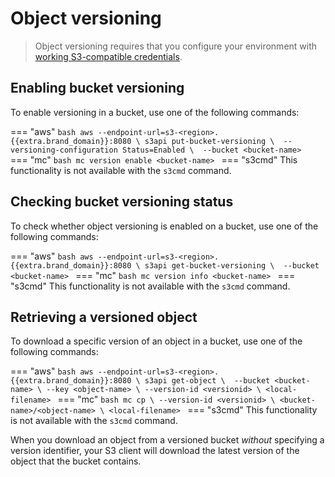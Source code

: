 # Object versioning

> Object versioning requires that you configure your environment with
> [working S3-compatible credentials](credentials.md).


## Enabling bucket versioning

To enable versioning in a bucket, use one of the following commands:

=== "aws"
    ```bash
    aws --endpoint-url=s3-<region>.{{extra.brand_domain}}:8080 \
      s3api put-bucket-versioning \ 
      --versioning-configuration Status=Enabled \ 
      --bucket <bucket-name>
    ```
=== "mc"
    ```bash
    mc version enable <bucket-name>
    ```
=== "s3cmd"
    This functionality is not available with the `s3cmd` command.


## Checking bucket versioning status

To check whether object versioning is enabled on a bucket, use one of
the following commands:

=== "aws"
    ```bash
    aws --endpoint-url=s3-<region>.{{extra.brand_domain}}:8080 \
      s3api get-bucket-versioning \ 
      --bucket <bucket-name>
    ```
=== "mc"
    ```bash
    mc version info <bucket-name>
    ```
=== "s3cmd"
    This functionality is not available with the `s3cmd` command.


## Retrieving a versioned object

To download a specific version of an object in a bucket, use one of
the following commands:

=== "aws"
    ```bash
    aws --endpoint-url=s3-<region>.{{extra.brand_domain}}:8080 \
      s3api get-object \ 
      --bucket <bucket-name> \
	  --key <object-name> \
	  --version-id <versionid> \
	  <local-filename>
    ```
=== "mc"
    ```bash
    mc cp \
	  --version-id <versionid> \
	  <bucket-name>/<object-name> \
	  <local-filename>
    ```
=== "s3cmd"
    This functionality is not available with the `s3cmd` command.

When you download an object from a versioned bucket *without*
specifying a version identifier, your S3 client will download the
latest version of the object that the bucket contains.
